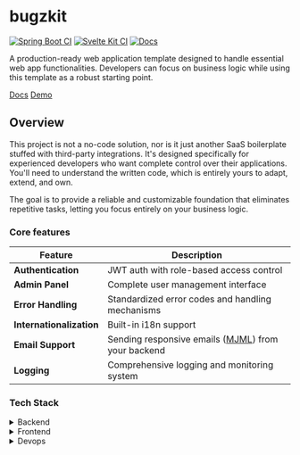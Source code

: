 # bugzkit

[![Spring Boot CI](https://github.com/while1618/bugzkit/actions/workflows/spring-boot.yml/badge.svg?branch=master)](https://github.com/while1618/bugzkit/actions/workflows/spring-boot.yml)
[![Svelte Kit CI](https://github.com/while1618/bugzkit/actions/workflows/svelte-kit.yml/badge.svg)](https://github.com/while1618/bugzkit/actions/workflows/svelte-kit.yml)
[![Docs](https://github.com/while1618/bugzkit/actions/workflows/docs.yml/badge.svg)](https://github.com/while1618/bugzkit/actions/workflows/docs.yml)

A production-ready web application template designed to handle essential web app functionalities.
Developers can focus on business logic while using this template as a robust starting point.

[Docs](https://docs.bugzkit.com/)
[Demo](https://bugzkit.com/)

## Overview

This project is not a no-code solution, nor is it just another SaaS boilerplate stuffed with third-party integrations.
It's designed specifically for experienced developers who want complete control over their applications.
You'll need to understand the written code, which is entirely yours to adapt, extend, and own.

The goal is to provide a reliable and customizable foundation that eliminates repetitive tasks, letting you focus entirely on your business logic.

### Core features

| Feature                  | Description                                                                          |
| ------------------------ | ------------------------------------------------------------------------------------ |
| **Authentication**       | JWT auth with role-based access control                                              |
| **Admin Panel**          | Complete user management interface                                                   |
| **Error Handling**       | Standardized error codes and handling mechanisms                                     |
| **Internationalization** | Built-in i18n support                                                                |
| **Email Support**        | Sending responsive emails ([MJML](https://github.com/mjmlio/mjml)) from your backend |
| **Logging**              | Comprehensive logging and monitoring system                                          |

### Tech Stack

<details>
  <summary>Backend</summary>

- [Java 21](https://openjdk.org/projects/jdk/21/)
- [SpringBoot](https://spring.io/projects/spring-boot)
- [Postgres](https://www.postgresql.org/)
- [Redis](https://redis.io/)

</details>

<details>
  <summary>Frontend</summary>

- [SvelteKit](https://kit.svelte.dev/)
- [TypeScript](https://www.typescriptlang.org/)
- [TailwindCSS](https://tailwindcss.com/)
- [shadcn-svelte](https://github.com/huntabyte/shadcn-svelte)
- [paraglidejs](https://inlang.com/m/gerre34r/library-inlang-paraglideJs)
- [Zod](https://zod.dev/)
- [Superforms](https://superforms.rocks/)
- [Formsnap](https://formsnap.dev/docs)

</details>

<details>
  <summary>Devops</summary>

- [GitHub Actions](https://github.com/features/actions)
- [Docker](https://www.docker.com/)
- [Traefik](https://github.com/traefik/traefik)

</details>
